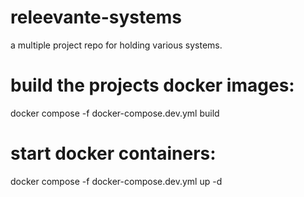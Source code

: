 # releevante-systems
a multiple project repo for holding various systems.



# build the projects docker images:
docker compose -f docker-compose.dev.yml build

# start docker containers:
docker compose -f docker-compose.dev.yml up -d


